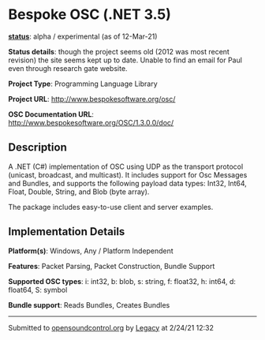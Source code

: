 # Bespoke OSC (.NET 3.5)

**[status](../implementation-status.html)**: alpha / experimental (as of 12-Mar-21)

**Status details**: 
though the project seems old (2012 was most recent revision) the site seems kept up to date. Unable to find an email for Paul even through research gate website.

**Project Type**: Programming Language Library

**Project URL**: <http://www.bespokesoftware.org/osc/>

**OSC Documentation URL**: <http://www.bespokesoftware.org/OSC/1.3.0.0/doc/>

## Description

A .NET (C#) implementation of OSC using UDP as the transport protocol (unicast, broadcast, and multicast). It includes support for Osc Messages and Bundles, and supports the following payload data types: Int32, Int64, Float, Double, String, and Blob (byte array). <p> The package includes easy-to-use client and server examples.

## Implementation Details

**Platform(s)**: Windows, Any / Platform Independent

**Features**: Packet Parsing, Packet Construction, Bundle Support

**Supported OSC types**: i: int32, b: blob, s: string, f: float32, h: int64, d: float64, S: symbol

**Bundle support**: Reads Bundles, Creates Bundles

---
Submitted to [opensoundcontrol.org](https://opensoundcontrol.org) by [Legacy](legacy-site.html) at 2/24/21 12:32
